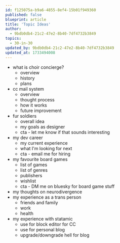 ```yaml
---
id: f125075a-b9a6-4855-8ef4-15b01f949360
published: false
blueprint: article
title: 'Topic Ideas'
author:
  - 9bdb0db4-21c2-47e2-8b40-7df4732b3849
topics:
  - 30-in-30
updated_by: 9bdb0db4-21c2-47e2-8b40-7df4732b3849
updated_at: 1733494008
---
```

- what is choir concierge?
	- overview
	- history
	- plans
- cc mail system
	- overview
	- thought process
	- how it works
	- future improvement
- fur soldiers
	- overall idea
	- my goals as designer
	- cta - let me know if that sounds interesting
- my dev career
	- my current experience
	- what I'm looking for next
	- cta - email me for hiring
- my favourite board games
    - list of games
    - list of genres
    - publishers
    - wishlist
    - cta - DM me on bluesky for board game stuff
- my thoughts on neurodivergence
- my experience as a trans person
	- friends and family
	- work
	- health
- my experience with statamic
	- use for block editor for CC
	- use for personal blog
	- upgrade/downgrade hell for blog